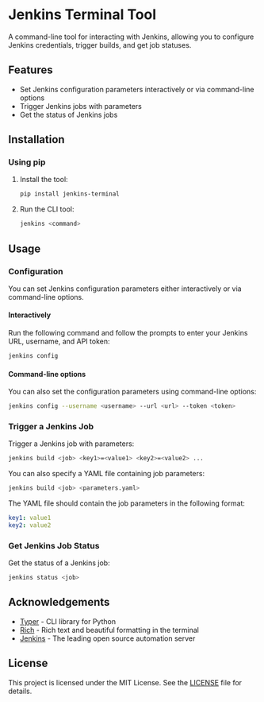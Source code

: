 # Jenkins Terminal Tool

A command-line tool for interacting with Jenkins, allowing you to configure Jenkins credentials, trigger builds, and get job statuses.

## Features

- Set Jenkins configuration parameters interactively or via command-line options
- Trigger Jenkins jobs with parameters
- Get the status of Jenkins jobs

## Installation

### Using pip

1. Install the tool:

    ```bash
    pip install jenkins-terminal
    ```

2. Run the CLI tool:

    ```bash
    jenkins <command>
    ```

## Usage

### Configuration

You can set Jenkins configuration parameters either interactively or via command-line options.

#### Interactively

Run the following command and follow the prompts to enter your Jenkins URL, username, and API token:

```bash
jenkins config
```

#### Command-line options

You can also set the configuration parameters using command-line options:

```bash
jenkins config --username <username> --url <url> --token <token>
```

### Trigger a Jenkins Job

Trigger a Jenkins job with parameters:

```bash
jenkins build <job> <key1>=<value1> <key2>=<value2> ...
```

You can also specify a YAML file containing job parameters:

```bash
jenkins build <job> <parameters.yaml>
```

The YAML file should contain the job parameters in the following format:

```yaml
key1: value1
key2: value2
```

### Get Jenkins Job Status

Get the status of a Jenkins job:

```bash
jenkins status <job>
```

## Acknowledgements

- [Typer](https://typer.tiangolo.com/) - CLI library for Python
- [Rich](https://rich.readthedocs.io/) - Rich text and beautiful formatting in the terminal
- [Jenkins](https://www.jenkins.io/) - The leading open source automation server

## License

This project is licensed under the MIT License. See the [LICENSE](LICENSE) file for details.
